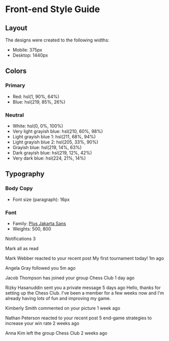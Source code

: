 # Front-end Style Guide

## Layout

The designs were created to the following widths:

- Mobile: 375px
- Desktop: 1440px

## Colors

### Primary

- Red: hsl(1, 90%, 64%)
- Blue: hsl(219, 85%, 26%)

### Neutral

- White: hsl(0, 0%, 100%)
- Very light grayish blue: hsl(210, 60%, 98%)
- Light grayish blue 1: hsl(211, 68%, 94%)
- Light grayish blue 2: hsl(205, 33%, 90%)
- Grayish blue: hsl(219, 14%, 63%)
- Dark grayish blue: hsl(219, 12%, 42%)
- Very dark blue: hsl(224, 21%, 14%)

## Typography

### Body Copy

- Font size (paragraph): 16px

### Font

- Family: [Plus Jakarta Sans](https://fonts.google.com/specimen/Plus+Jakarta+Sans)
- Weights: 500, 800

Notifications 3

Mark all as read

Mark Webber reacted to your recent post My first tournament today!
1m ago

Angela Gray followed you
5m ago

Jacob Thompson has joined your group Chess Club
1 day ago

Rizky Hasanuddin sent you a private message
5 days ago
Hello, thanks for setting up the Chess Club. I've been a member for a few weeks now and
I'm already having lots of fun and improving my game.

Kimberly Smith commented on your picture
1 week ago

Nathan Peterson reacted to your recent post 5 end-game strategies to increase your win rate
2 weeks ago

Anna Kim left the group Chess Club
2 weeks ago
